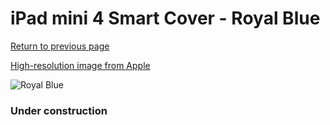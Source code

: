 # iPad mini 4 Smart Cover - Royal Blue

[Return to previous page](/ipad_mini4)

[High-resolution image from Apple](https://store.storeimages.cdn-apple.com/8756/as-images.apple.com/is/MM2U2?wid=4500&hei=4500&fmt=png)

<div style="width: 384px"><img src="/everyphone/MM2U2.png" alt="Royal Blue"></div>

### Under construction
